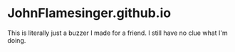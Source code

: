 # JohnFlamesinger.github.io

This is literally just a buzzer I made for a friend. I still have no clue what I'm doing.
